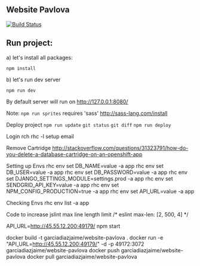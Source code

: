 Website Pavlova
----

[![Build Status](https://travis-ci.org/garciadiazjaime/website-pavlova.svg)](https://travis-ci.org/garciadiazjaime/website-pavlova)

Run project:
----
a) let's install all packages:

`npm install`

b) let's run dev server

`npm run dev`

By default server will run on http://127.0.0.1:8080/

Note: `npm run sprites` requires 'sass'
http://sass-lang.com/install

Deploy project
`npm run update`
`git status`
`git diff`
`npm run deploy`

Login rch
rhc -l setup email

Remove Cartridge
http://stackoverflow.com/questions/31323791/how-do-you-delete-a-database-cartridge-on-an-openshift-app

Setting up Envs
rhc env set DB_NAME=value -a app
rhc env set DB_USER=value -a app
rhc env set DB_PASSWORD=value -a app
rhc env set DJANGO_SETTINGS_MODULE=settings.prod -a app
rhc env set SENDGRID_API_KEY=value -a app
rhc env set NPM_CONFIG_PRODUCTION=true -a app
rhc env set API_URL=value -a app

Checking Envs
rhc env list -a app

Code to increase jslint max line length limit
/* eslint max-len: [2, 500, 4] */

API_URL=http://45.55.12.200:49179/ npm start

docker build -t garciadiazjaime/website-pavlova .
docker run -e "API_URL=http://45.55.12.200:49179/" -d -p 49172:3072 garciadiazjaime/website-pavlova
docker push garciadiazjaime/website-pavlova
docker pull garciadiazjaime/website-pavlova
